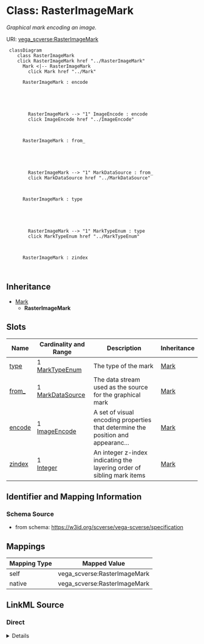 

# Class: RasterImageMark 


_Graphical mark encoding an image._





URI: [vega_scverse:RasterImageMark](https://w3id.org/scverse/vega-scverse/RasterImageMark)






```mermaid
 classDiagram
    class RasterImageMark
    click RasterImageMark href "../RasterImageMark"
      Mark <|-- RasterImageMark
        click Mark href "../Mark"
      
      RasterImageMark : encode
        
          
    
        
        
        RasterImageMark --> "1" ImageEncode : encode
        click ImageEncode href "../ImageEncode"
    

        
      RasterImageMark : from_
        
          
    
        
        
        RasterImageMark --> "1" MarkDataSource : from_
        click MarkDataSource href "../MarkDataSource"
    

        
      RasterImageMark : type
        
          
    
        
        
        RasterImageMark --> "1" MarkTypeEnum : type
        click MarkTypeEnum href "../MarkTypeEnum"
    

        
      RasterImageMark : zindex
        
      
```





## Inheritance
* [Mark](Mark.md)
    * **RasterImageMark**



## Slots

| Name | Cardinality and Range | Description | Inheritance |
| ---  | --- | --- | --- |
| [type](type.md) | 1 <br/> [MarkTypeEnum](MarkTypeEnum.md) | The type of the mark | [Mark](Mark.md) |
| [from_](from_.md) | 1 <br/> [MarkDataSource](MarkDataSource.md) | The data stream used as the source for the graphical mark | [Mark](Mark.md) |
| [encode](encode.md) | 1 <br/> [ImageEncode](ImageEncode.md) | A set of visual encoding properties that determine the position and appearanc... | [Mark](Mark.md) |
| [zindex](zindex.md) | 1 <br/> [Integer](Integer.md) | An integer z-index indicating the layering order of sibling mark items | [Mark](Mark.md) |









## Identifier and Mapping Information







### Schema Source


* from schema: https://w3id.org/scverse/vega-scverse/specification




## Mappings

| Mapping Type | Mapped Value |
| ---  | ---  |
| self | vega_scverse:RasterImageMark |
| native | vega_scverse:RasterImageMark |







## LinkML Source

<!-- TODO: investigate https://stackoverflow.com/questions/37606292/how-to-create-tabbed-code-blocks-in-mkdocs-or-sphinx -->

### Direct

<details>
```yaml
name: RasterImageMark
description: Graphical mark encoding an image.
from_schema: https://w3id.org/scverse/vega-scverse/specification
rank: 1000
is_a: Mark
slot_usage:
  type:
    name: type
    description: The type of the mark. In this case, it is always 'raster_image'
    ifabsent: string(raster_image)
    equals_string: raster_image
  encode:
    name: encode
    description: A set of visual encoding properties that determine the position and
      appearance of the raster_image mark.
    range: ImageEncode

```
</details>

### Induced

<details>
```yaml
name: RasterImageMark
description: Graphical mark encoding an image.
from_schema: https://w3id.org/scverse/vega-scverse/specification
rank: 1000
is_a: Mark
slot_usage:
  type:
    name: type
    description: The type of the mark. In this case, it is always 'raster_image'
    ifabsent: string(raster_image)
    equals_string: raster_image
  encode:
    name: encode
    description: A set of visual encoding properties that determine the position and
      appearance of the raster_image mark.
    range: ImageEncode
attributes:
  type:
    name: type
    description: The type of the mark. In this case, it is always 'raster_image'
    from_schema: https://w3id.org/scverse/vega-scverse/marks
    ifabsent: string(raster_image)
    alias: type
    owner: RasterImageMark
    domain_of:
    - Transform
    - Format
    - Scale
    - Legend
    - Mark
    - TextMark
    - GroupMark
    range: MarkTypeEnum
    required: true
    equals_string: raster_image
  from_:
    name: from_
    description: The data stream used as the source for the graphical mark.
    from_schema: https://w3id.org/scverse/vega-scverse/marks
    rank: 1000
    alias: from_
    owner: RasterImageMark
    domain_of:
    - Mark
    range: MarkDataSource
    required: true
  encode:
    name: encode
    description: A set of visual encoding properties that determine the position and
      appearance of the raster_image mark.
    from_schema: https://w3id.org/scverse/vega-scverse/marks
    rank: 1000
    alias: encode
    owner: RasterImageMark
    domain_of:
    - Mark
    - TextMark
    - GroupMark
    range: ImageEncode
    required: true
  zindex:
    name: zindex
    description: "An integer z-index indicating the layering order of sibling mark\
      \ items. The default value is 0. Higher values \n(1) will cause marks to be\
      \ drawn on top of those with lower z-index values."
    from_schema: https://w3id.org/scverse/vega-scverse/marks
    alias: zindex
    owner: RasterImageMark
    domain_of:
    - Axis
    - Legend
    - Mark
    - TextMark
    range: integer
    required: true

```
</details>